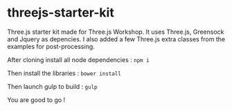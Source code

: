 threejs-starter-kit
===================

Three.js starter kit made for Three.js Workshop.
It uses Three.js, Greensock and Jquery as depencies.
I also added a few Three.js extra classes from the examples for post-processing.

After cloning install all node dependencies :
`npm i`

Then install the libraries :
`bower install`

Then launch gulp to build :
`gulp`

You are good to go !
